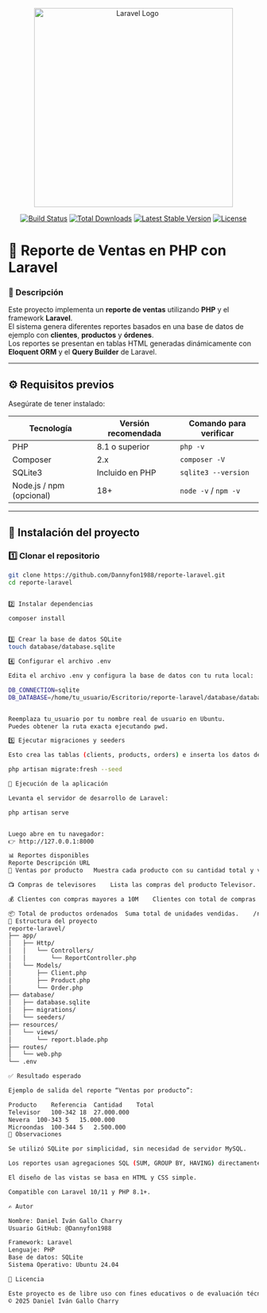 <p align="center"><a href="https://laravel.com" target="_blank"><img src="https://raw.githubusercontent.com/laravel/art/master/logo-lockup/5%20SVG/2%20CMYK/1%20Full%20Color/laravel-logolockup-cmyk-red.svg" width="400" alt="Laravel Logo"></a></p>

<p align="center">
<a href="https://github.com/laravel/framework/actions"><img src="https://github.com/laravel/framework/workflows/tests/badge.svg" alt="Build Status"></a>
<a href="https://packagist.org/packages/laravel/framework"><img src="https://img.shields.io/packagist/dt/laravel/framework" alt="Total Downloads"></a>
<a href="https://packagist.org/packages/laravel/framework"><img src="https://img.shields.io/packagist/v/laravel/framework" alt="Latest Stable Version"></a>
<a href="https://packagist.org/packages/laravel/framework"><img src="https://img.shields.io/packagist/l/laravel/framework" alt="License"></a>
</p>

# 🧾 Reporte de Ventas en PHP con Laravel

### 📌 Descripción
Este proyecto implementa un **reporte de ventas** utilizando **PHP** y el framework **Laravel**.  
El sistema genera diferentes reportes basados en una base de datos de ejemplo con **clientes**, **productos** y **órdenes**.  
Los reportes se presentan en tablas HTML generadas dinámicamente con **Eloquent ORM** y el **Query Builder** de Laravel.

---

## ⚙️ Requisitos previos

Asegúrate de tener instalado:

| Tecnología | Versión recomendada | Comando para verificar |
|-------------|---------------------|--------------------------|
| PHP | 8.1 o superior | `php -v` |
| Composer | 2.x | `composer -V` |
| SQLite3 | Incluido en PHP | `sqlite3 --version` |
| Node.js / npm (opcional) | 18+ | `node -v` / `npm -v` |

---

## 🧱 Instalación del proyecto

### 1️⃣ Clonar el repositorio
```bash
git clone https://github.com/Dannyfon1988/reporte-laravel.git
cd reporte-laravel


2️⃣ Instalar dependencias

composer install


3️⃣ Crear la base de datos SQLite
touch database/database.sqlite

4️⃣ Configurar el archivo .env

Edita el archivo .env y configura la base de datos con tu ruta local:

DB_CONNECTION=sqlite
DB_DATABASE=/home/tu_usuario/Escritorio/reporte-laravel/database/database.sqlite


Reemplaza tu_usuario por tu nombre real de usuario en Ubuntu.
Puedes obtener la ruta exacta ejecutando pwd.

5️⃣ Ejecutar migraciones y seeders

Esto crea las tablas (clients, products, orders) e inserta los datos de ejemplo:

php artisan migrate:fresh --seed

🚀 Ejecución de la aplicación

Levanta el servidor de desarrollo de Laravel:

php artisan serve


Luego abre en tu navegador:
👉 http://127.0.0.1:8000

📊 Reportes disponibles
Reporte	Descripción	URL
🧮 Ventas por producto	Muestra cada producto con su cantidad total y valor total vendido.	/report/ventas-por-producto

📺 Compras de televisores	Lista las compras del producto Televisor.	/report/televisores

💰 Clientes con compras mayores a 10M	Clientes con total de compras > 10,000,000.	/report/clientes-mayores-10m

📦 Total de productos ordenados	Suma total de unidades vendidas.	/report/total-productos
🧩 Estructura del proyecto
reporte-laravel/
├── app/
│   ├── Http/
│   │   └── Controllers/
│   │       └── ReportController.php
│   └── Models/
│       ├── Client.php
│       ├── Product.php
│       └── Order.php
├── database/
│   ├── database.sqlite
│   ├── migrations/
│   └── seeders/
├── resources/
│   └── views/
│       └── report.blade.php
├── routes/
│   └── web.php
└── .env

✅ Resultado esperado

Ejemplo de salida del reporte “Ventas por producto”:

Producto	Referencia	Cantidad	Total
Televisor	100-342	18	27.000.000
Nevera	100-343	5	15.000.000
Microondas	100-344	5	2.500.000
🧠 Observaciones

Se utilizó SQLite por simplicidad, sin necesidad de servidor MySQL.

Los reportes usan agregaciones SQL (SUM, GROUP BY, HAVING) directamente desde el Query Builder.

El diseño de las vistas se basa en HTML y CSS simple.

Compatible con Laravel 10/11 y PHP 8.1+.

✍️ Autor

Nombre: Daniel Iván Gallo Charry
Usuario GitHub: @Dannyfon1988

Framework: Laravel
Lenguaje: PHP
Base de datos: SQLite
Sistema Operativo: Ubuntu 24.04

🧾 Licencia

Este proyecto es de libre uso con fines educativos o de evaluación técnica.
© 2025 Daniel Iván Gallo Charry

